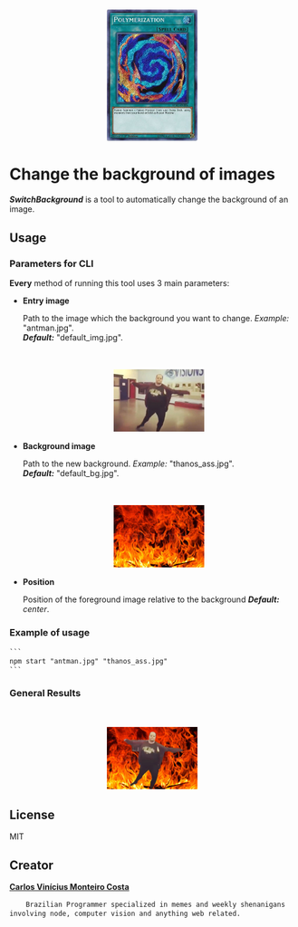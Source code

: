 <div align="center">
	<br>
	<br>
	<img width="160" src="media/logo.jpg" alt="SwitchBackground">
	<br>
</div>

# Change the background of images

***SwitchBackground*** is a tool to automatically change the background of an image.


## Usage


### Parameters for CLI

**Every** method of running this tool uses 3 main parameters:

- **Entry image** 
    
    Path to the image which the background you want to change. 
    *Example:* "antman.jpg".    
    ***Default:*** "default_img.jpg".  
    <div align="center">
	<br>
	<br>
	<img width="160" src="default_img.jpg" alt="Default_img">
	<br>
    </div>

      

- **Background image** 
    
    Path to the new background. 
    *Example:* "thanos_ass.jpg".    
    ***Default:*** "default_bg.jpg".  
    <div align="center">
	<br>
	<br>
	<img width="160" src="default_bg.jpg" alt="Default_bg">
	<br>
    </div>


- **Position** 
    
    Position of the foreground image relative to the background
    ***Default:*** *center*.  

    
### Example of usage
    ``` 
    npm start "antman.jpg" "thanos_ass.jpg"
    ```

### General Results

<div align="center">
<br>
<br>
<img width="160" src="default_img_output.png" alt="Default_bg">
<br>
</div>


## License

MIT


## Creator
[**Carlos Vinícius Monteiro Costa**](https://github.com/Cvmcosta)  

        Brazilian Programmer specialized in memes and weekly shenanigans involving node, computer vision and anything web related.
